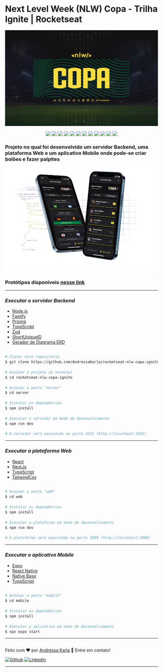# Next Level Week (NLW) Copa - Trilha Ignite | Rocketseat 

![Arquivo Readme 1](/arquivos/arquivo-readme-1.png)
<p align="center">
  <img src="https://img.shields.io/badge/JavaScript-323330?style=for-the-badge&logo=javascript&logoColor=F7DF1E">
  <img src="https://img.shields.io/badge/React-20232A?style=for-the-badge&logo=react&logoColor=61DAFB"/>
  <img src="https://img.shields.io/badge/React_Native-20232A?style=for-the-badge&logo=react&logoColor=61DAFB"/>
  <img src="https://img.shields.io/badge/Node.js-339933?style=for-the-badge&logo=nodedotjs&logoColor=white"/>
  <img src="https://img.shields.io/badge/TypeScript-007ACC?style=for-the-badge&logo=typescript&logoColor=white"/>
  <img src="https://img.shields.io/badge/Tailwind_CSS-38B2AC?style=for-the-badge&logo=tailwind-css&logoColor=white"/>
  <img src="https://img.shields.io/badge/Expo-1B1F23?style=for-the-badge&logo=expo&logoColor=white"/>
  <img src="https://img.shields.io/badge/next.js-000000?style=for-the-badge&logo=nextdotjs&logoColor=white"><img>
  <img src="https://img.shields.io/badge/HTML5-E34F26?style=for-the-badge&logo=html5&logoColor=white"/>
  <img src="https://img.shields.io/badge/CSS3-1572B6?style=for-the-badge&logo=css3&logoColor=white"/>
  <img src="https://img.shields.io/badge/Prisma-3982CE?style=for-the-badge&logo=Prisma&logoColor=white"/>
  <img src="https://img.shields.io/badge/SQLite-07405E?style=for-the-badge&logo=sqlite&logoColor=white"/>
</p>

### Projeto no qual foi desenvolvido um servidor Backend, uma plataforma Web e um aplicativo Mobile onde pode-se criar bolões e fazer palpites
![Arquivo Readme 2](/arquivos/arquivo-readme-2.png)

### Protótipos disponíveis [nesse link](https://www.figma.com/community/file/1169028343875283461)

-------------------------------------------------------------------
### _Executar o servidor Backend_
- [Node.js](https://nodejs.org/en/)
- [Fastify](https://www.fastify.io/docs/latest/Guides/Getting-Started/)
- [Prisma](https://www.prisma.io/)
- [TypeScript](https://www.typescriptlang.org/)
- [Zod](https://www.npmjs.com/package/zod)
- [ShortUniqueID](https://www.npmjs.com/package/short-unique-id)
- [Gerador de Diagrama ERD](https://www.npmjs.com/package/prisma-erd-generator/)

```bash 

# Clonar este repositório
$ git clone https://github.com/AndressaKarla/rocketseat-nlw-copa-ignite.git

# Acessar o projeto no terminal
$ cd rocketseat-nlw-copa-ignite

# Acessar a pasta "server"
$ cd server

# Instalar as dependências
$ npm install

# Executar o servidor em modo de desenvolvimento
$ npm run dev

# O servidor será executado na porta 3333 (http://localhost:3333)

```
-------------------------------------------------------------------
### _Executar a plataforma Web_
- [React](https://pt-br.reactjs.org/)
- [NextJs](https://nextjs.org/)
- [TypeScript](https://www.typescriptlang.org/)
- [TailwindCss](https://tailwindcss.com/)

```bash 

# Acessar a pasta "web"
$ cd web

# Instalar as dependências
$ npm install

# Executar a plataforma em modo de desenvolvimento
$ npm run dev

# A plataforma será executada na porta 3000 (http://localhost:3000)

```

-------------------------------------------------------------------
### _Executar o aplicativo Mobile_
- [Expo](https://expo.io/)
- [React Native](https://reactnative.dev/)
- [Native Base](https://docs.nativebase.io/installation)
- [TypeScript](https://www.typescriptlang.org/)

```bash 

# Acessar a pasta "mobile"
$ cd mobile

# Instalar as dependências
$ npm install

# Executar o aplicativo em modo de desenvolvimento
$ npx expo start

```
-------------------------------------------------------------------

##
Feito com ❤️ por <a href="https://www.linkedin.com/in/andressakarla/">Andressa Karla</a> :wave: Entre em contato!
  
[![Github](https://img.shields.io/badge/-Github-595D60?style=flat-square&logo=Github&logoColor=white&link=https://github.com/AndressaKarla/)](https://github.com/AndressaKarla/)
[![Linkedin](https://img.shields.io/badge/-LinkedIn-595D60?style=flat-square&logo=Linkedin&logoColor=white&link=https://www.linkedin.com/in/andressakarla//)](https://www.linkedin.com/in/andressakarla/)

-------------------------------------------------------------------
